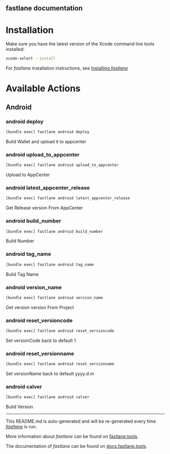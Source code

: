 fastlane documentation
----

# Installation

Make sure you have the latest version of the Xcode command line tools installed:

```sh
xcode-select --install
```

For _fastlane_ installation instructions, see [Installing _fastlane_](https://docs.fastlane.tools/#installing-fastlane)

# Available Actions

## Android

### android deploy

```sh
[bundle exec] fastlane android deploy
```

Build Wallet and upload it to appcenter

### android upload_to_appcenter

```sh
[bundle exec] fastlane android upload_to_appcenter
```

Upload to AppCenter

### android latest_appcenter_release

```sh
[bundle exec] fastlane android latest_appcenter_release
```

Get Release version From AppCenter

### android build_number

```sh
[bundle exec] fastlane android build_number
```

Build Number

### android tag_name

```sh
[bundle exec] fastlane android tag_name
```

Build Tag Name

### android version_name

```sh
[bundle exec] fastlane android version_name
```

Get version version From Project

### android reset_versioncode

```sh
[bundle exec] fastlane android reset_versioncode
```

Set versionCode back to default 1

### android reset_versionname

```sh
[bundle exec] fastlane android reset_versionname
```

Set versionName back to default yyyy.d.m

### android calver

```sh
[bundle exec] fastlane android calver
```

Build Version

----

This README.md is auto-generated and will be re-generated every time [_fastlane_](https://fastlane.tools) is run.

More information about _fastlane_ can be found on [fastlane.tools](https://fastlane.tools).

The documentation of _fastlane_ can be found on [docs.fastlane.tools](https://docs.fastlane.tools).
